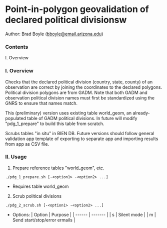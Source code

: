# Point-in-polygon geovalidation of declared political divisionsw

Author: Brad Boyle (bboyle@email.arizona.edu)  

### Contents

I. Overview  

### I. Overview

Checks that the declared political division (country, state, county) of an observation are correct by joining the coordinates to the declared polygons. Political division polygons are from GADM. Note that both GADM and observation political division names must first be standardized using the GNRS to ensure that names match.

This (preliminary) version uses existing table world_geom, an already-populated table of GADM political divisions. In future will modify "pdg_1_prepare" to build this table from scratch.

Scrubs tables "in situ" in BIEN DB. Future versions should follow general validation app template of exporting to separate app and importing results from app as CSV file.

### II. Usage

1. Prepare reference tables "world_geom", etc.

```
./pdg_1_prepare.sh [-<option1> -<option2> ...]
```

* Requires table world_geom

2. Scrub political divisions

```
./pdg_2_scrub.sh [-<option1> -<option2> ...]
```

* Options:
| Option | Purpose |
| ------ | ------- |
| s      | Silent mode |
| m      | Send start/stop/error ermails |


